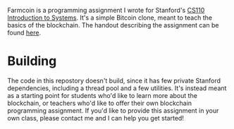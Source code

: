 Farmcoin is a programming assignment I wrote for Stanford's [CS110
Introduction to Systems](http://cs110.stanford.edu).  It's a simple
Bitcoin clone, meant to teach the basics of the blockchain.  The
handout describing the assignment can be found
[here](https://docs.google.com/document/d/1k2MpJwaE_7zCnf3_Zb_33aPMZkdATusDRpH7SjfLuJU/edit?usp=sharing).

Building
========
The code in this repostory doesn't build, since it has few private
Stanford dependencies, including a thread pool and a few utilities.
It's instead meant as a starting point for students who'd like to
learn more about the blockchain, or teachers who'd like to offer their
own blockchain programming assignment.  If you'd like to provide this
assignment in your own class, please contact me and I can help you get
started!
